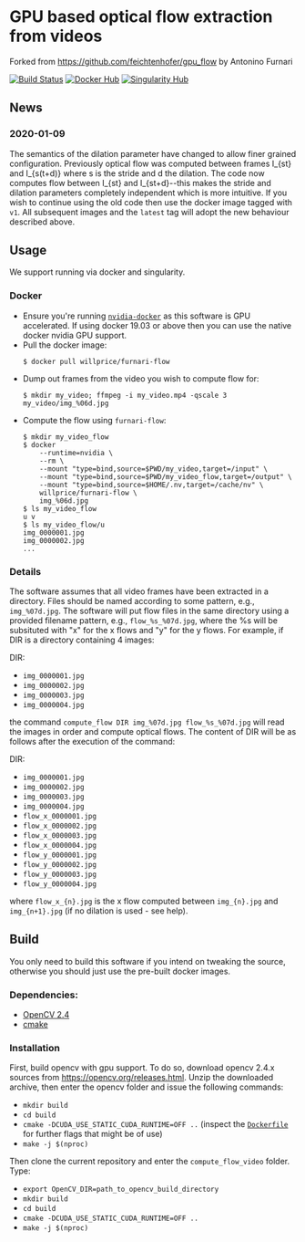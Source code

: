 GPU based optical flow extraction from videos
=================================================
Forked from https://github.com/feichtenhofer/gpu_flow by Antonino Furnari

[![Build Status](https://travis-ci.org/dl-container-registry/furnari-flow.svg?branch=master)](https://travis-ci.org/dl-container-registry/furnari-flow)
[![Docker Hub](https://img.shields.io/badge/hosted-dockerhub-22b8eb.svg)](https://hub.docker.com/r/willprice/furnari-flow/)
[![Singularity Hub](https://www.singularity-hub.org/static/img/hosted-singularity--hub-%23e32929.svg)](https://singularity-hub.org/collections/575)

## News

### 2020-01-09

The semantics of the dilation parameter have changed to allow finer grained configuration. Previously optical flow was 
computed between frames I_{st} and I_{s(t+d)} where s is the stride and d the dilation. The code now computes flow
between I_{st} and I_{st+d}--this makes the stride and dilation parameters completely independent which is more intuitive.
If you wish to continue using the old code then use the docker image tagged with `v1`. All subsequent images and the 
`latest` tag will adopt the new behaviour described above.


## Usage

We support running via docker and singularity.

### Docker

* Ensure you're running
  [`nvidia-docker`](https://github.com/NVIDIA/nvidia-docker) as this software is
  GPU accelerated. If using docker 19.03 or above then you can use the native docker nvidia GPU support.
* Pull the docker image: 
  ```console
  $ docker pull willprice/furnari-flow
  ```
* Dump out frames from the video you wish to compute flow for:
  ```console
  $ mkdir my_video; ffmpeg -i my_video.mp4 -qscale 3 my_video/img_%06d.jpg
  ```
* Compute the flow using `furnari-flow`:
  ```console
  $ mkdir my_video_flow
  $ docker 
      --runtime=nvidia \
      --rm \
      --mount "type=bind,source=$PWD/my_video,target=/input" \
      --mount "type=bind,source=$PWD/my_video_flow,target=/output" \
      --mount "type=bind,source=$HOME/.nv,target=/cache/nv" \
      willprice/furnari-flow \
      img_%06d.jpg
  $ ls my_video_flow
  u v
  $ ls my_video_flow/u
  img_0000001.jpg
  img_0000002.jpg
  ...
  ```

### Details

The software assumes that all video frames have been extracted in a directory. Files should be named according to some pattern, e.g., `img_%07d.jpg`. The software will put flow files in the same directory using a provided filename pattern, e.g., `flow_%s_%07d.jpg`, where the %s will be subsituted with "x" for the x flows and "y" for the y flows. For example, if DIR is a directory containing 4 images:

DIR:

 * `img_0000001.jpg`
 * `img_0000002.jpg`
 * `img_0000003.jpg`
 * `img_0000004.jpg`

the command `compute_flow DIR img_%07d.jpg flow_%s_%07d.jpg` will read the images in order and compute optical flows. The content of DIR will be as follows after the execution of the command:

DIR:

 * `img_0000001.jpg`
 * `img_0000002.jpg`
 * `img_0000003.jpg`
 * `img_0000004.jpg`
 * `flow_x_0000001.jpg`
 * `flow_x_0000002.jpg`
 * `flow_x_0000003.jpg`
 * `flow_x_0000004.jpg`
 * `flow_y_0000001.jpg`
 * `flow_y_0000002.jpg`
 * `flow_y_0000003.jpg`
 * `flow_y_0000004.jpg`

where `flow_x_{n}.jpg` is the x flow computed between `img_{n}.jpg` and `img_{n+1}.jpg` (if no dilation is used - see help).

## Build

You only need to build this software if you intend on tweaking the source, otherwise you
should just use the pre-built docker images.

### Dependencies:
 * [OpenCV 2.4](http://opencv.org/downloads.html)
 * [cmake](https://cmake.org/)


### Installation
First, build opencv with gpu support. To do so, download opencv 2.4.x sources
from https://opencv.org/releases.html. Unzip the downloaded archive, then enter
the opencv folder and issue the following commands:

 * `mkdir build`
 * `cd build`
 * `cmake -DCUDA_USE_STATIC_CUDA_RUNTIME=OFF ..` (inspect the [`Dockerfile`](./Dockerfile) for further flags that might 
   be of use)
 * `make -j $(nproc)`

Then clone the current repository and enter the `compute_flow_video` folder. Type:

 * `export OpenCV_DIR=path_to_opencv_build_directory`
 * `mkdir build`
 * `cd build`
 * `cmake -DCUDA_USE_STATIC_CUDA_RUNTIME=OFF ..`
 * `make -j $(nproc)`

